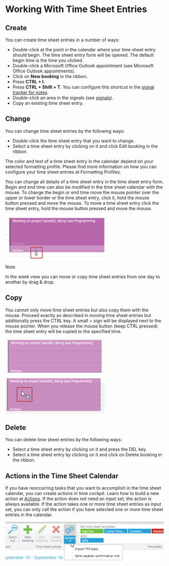 # Working With Time Sheet Entries

## Create

You can create time sheet entries in a number of ways:

- Double-click at the point in the calendar where your time sheet entry should begin. The time sheet entry form will be opened. The default begin time is the time you clicked.
- Double-click a Microsoft Office Outlook appointment (see Microsoft Office Outlook appointments).
- Click on **New booking** in the ribbon.
- Press **CTRL + I**.
- Press **CTRL + Shift + T**. You can configure this shortcut in the [signal tracker for notes](~/doc/signal-tracker/notes.md).
- Double-click an area in the signals (see [signals](signals.md)).
- Copy an existing time sheet entry.

## Change

You can change time sheet entries by the following ways:

- Double-click the time sheet entry that you want to change.
- Select a time sheet entry by clicking on it and click Edit booking in the ribbon.

The color and text of a time sheet entry in the calendar depend on your selected formatting profile. Please find more information on how you can configure your time sheet entries at Formatting Profiles.

You can change all details of a time sheet entry in the time sheet entry form. Begin and end time can also be modified in the time sheet calendar with the mouse. To change the begin or end time move the mouse pointer over the upper or lower border or the time sheet entry, click it, hold the mouse button pressed and move the mouse. To move a time sheet entry click the time sheet entry, hold the mouse button pressed and move the mouse.

![Change end time](images/drag-end-time.png "Change end time")

> [!NOTE]
In the week view you can move or copy time sheet entries from one day to another by drag & drop.

## Copy

You cannot only move time sheet entries but also copy them with the mouse. Proceed exactly as described in moving time sheet entries but additionally press the CTRL key. A small + sign will be displayed next to the mouse pointer. When you release the mouse button (keep CTRL pressed) the time sheet entry will be copied to the specified time.

![Copy time sheet entry](images/copy-drag-drop.png "Copy time sheet entry")

## Delete

You can delete time sheet entries by the following ways:

- Select a time sheet entry by clicking on it and press the DEL key.
- Select a time sheet entry by clicking on it and click on Delete booking in the ribbon.

## Actions in the Time Sheet Calendar

If you have reoccurring tasks that you want to accomplish in the time sheet calendar, you can create actions in time cockpit. Learn how to build a new action at [Actions](~/doc/scripting/actions.md). If the action does not need an input set, the action is always available. If the action takes one or more time sheet entries as input set, you can only call the action if you have selected one or more time sheet entries in the calendar.

![Actions](images/actions.png "Actions")